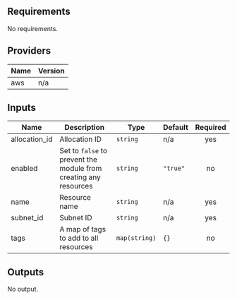 ## Requirements

No requirements.

## Providers

| Name | Version |
|------|---------|
| aws | n/a |

## Inputs

| Name | Description | Type | Default | Required |
|------|-------------|------|---------|:--------:|
| allocation\_id | Allocation ID | `string` | n/a | yes |
| enabled | Set to `false` to prevent the module from creating any resources | `string` | `"true"` | no |
| name | Resource name | `string` | n/a | yes |
| subnet\_id | Subnet ID | `string` | n/a | yes |
| tags | A map of tags to add to all resources | `map(string)` | `{}` | no |

## Outputs

No output.
